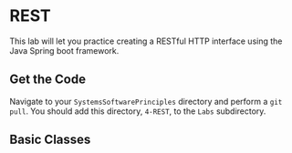# REST

This lab will let you practice creating a RESTful HTTP interface using the Java Spring boot framework.

## Get the Code

Navigate to your `SystemsSoftwarePrinciples` directory and perform a `git pull`. You should add this directory, `4-REST`, to the `Labs`
subdirectory.


## Basic Classes

